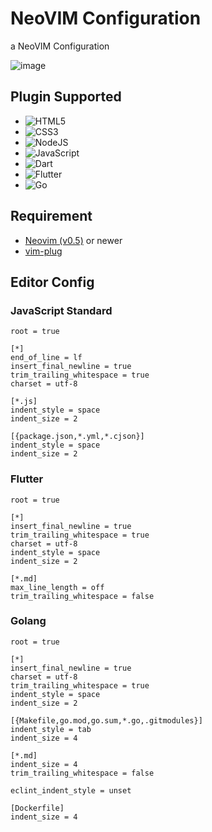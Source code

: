 # NeoVIM Configuration
a NeoVIM Configuration

![image](https://user-images.githubusercontent.com/10147928/129462212-c6cbba26-3c5b-48da-9753-ecbabbf2f7da.png)


## Plugin Supported
- ![HTML5](https://img.shields.io/badge/html5-%23E34F26.svg?style=for-the-badge&logo=html5&logoColor=white)
- ![CSS3](https://img.shields.io/badge/css3-%231572B6.svg?style=for-the-badge&logo=css3&logoColor=white)
- ![NodeJS](https://img.shields.io/badge/node.js-%2343853D.svg?style=for-the-badge&logo=node.js&logoColor=white)
- ![JavaScript](https://img.shields.io/badge/javascript-%23323330.svg?style=for-the-badge&logo=javascript&logoColor=%23F7DF1E)
- ![Dart](https://img.shields.io/badge/dart-%230175C2.svg?style=for-the-badge&logo=dart&logoColor=white)
- ![Flutter](https://img.shields.io/badge/Flutter-%2302569B.svg?style=for-the-badge&logo=Flutter&logoColor=white)
- ![Go](https://img.shields.io/badge/go-%2300ADD8.svg?style=for-the-badge&logo=go&logoColor=white)

## Requirement

- [Neovim (v0.5)](https://github.com/neovim/neovim/releases/tag/v0.5.0) or newer
- [vim-plug](https://github.com/junegunn/vim-plug) 

## Editor Config
### JavaScript Standard
```
root = true

[*]
end_of_line = lf
insert_final_newline = true
trim_trailing_whitespace = true
charset = utf-8

[*.js]
indent_style = space
indent_size = 2

[{package.json,*.yml,*.cjson}]
indent_style = space
indent_size = 2
```

### Flutter
```
root = true

[*]
insert_final_newline = true
trim_trailing_whitespace = true
charset = utf-8
indent_style = space
indent_size = 2

[*.md]
max_line_length = off
trim_trailing_whitespace = false
```

### Golang
```
root = true

[*]
insert_final_newline = true
charset = utf-8
trim_trailing_whitespace = true
indent_style = space
indent_size = 2

[{Makefile,go.mod,go.sum,*.go,.gitmodules}]
indent_style = tab
indent_size = 4

[*.md]
indent_size = 4
trim_trailing_whitespace = false

eclint_indent_style = unset

[Dockerfile]
indent_size = 4
```
